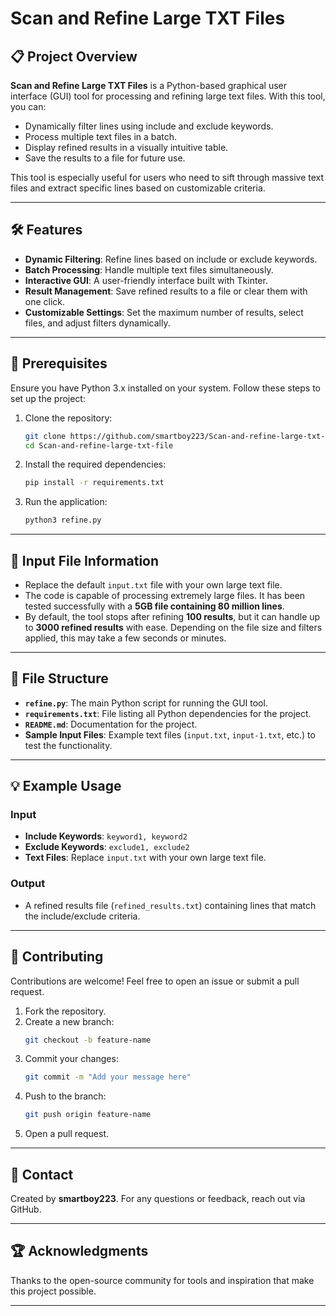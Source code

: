 
# Scan and Refine Large TXT Files

## 📋 Project Overview
**Scan and Refine Large TXT Files** is a Python-based graphical user interface (GUI) tool for processing and refining large text files. With this tool, you can:

- Dynamically filter lines using include and exclude keywords.
- Process multiple text files in a batch.
- Display refined results in a visually intuitive table.
- Save the results to a file for future use.

This tool is especially useful for users who need to sift through massive text files and extract specific lines based on customizable criteria.

---

## 🛠️ Features

- **Dynamic Filtering**: Refine lines based on include or exclude keywords.
- **Batch Processing**: Handle multiple text files simultaneously.
- **Interactive GUI**: A user-friendly interface built with Tkinter.
- **Result Management**: Save refined results to a file or clear them with one click.
- **Customizable Settings**: Set the maximum number of results, select files, and adjust filters dynamically.

---

## 📝 Prerequisites

Ensure you have Python 3.x installed on your system. Follow these steps to set up the project:

1. Clone the repository:
   ```bash
   git clone https://github.com/smartboy223/Scan-and-refine-large-txt-file.git
   cd Scan-and-refine-large-txt-file
   ```

2. Install the required dependencies:
   ```bash
   pip install -r requirements.txt
   ```

3. Run the application:
   ```bash
   python3 refine.py
   ```

---

## 📂 Input File Information

- Replace the default `input.txt` file with your own large text file.
- The code is capable of processing extremely large files. It has been tested successfully with a **5GB file containing 80 million lines**.
- By default, the tool stops after refining **100 results**, but it can handle up to **3000 refined results** with ease. Depending on the file size and filters applied, this may take a few seconds or minutes.

---

## 📂 File Structure

- **`refine.py`**: The main Python script for running the GUI tool.
- **`requirements.txt`**: File listing all Python dependencies for the project.
- **`README.md`**: Documentation for the project.
- **Sample Input Files**: Example text files (`input.txt`, `input-1.txt`, etc.) to test the functionality.

---

## 💡 Example Usage

### Input
- **Include Keywords**: `keyword1, keyword2`
- **Exclude Keywords**: `exclude1, exclude2`
- **Text Files**: Replace `input.txt` with your own large text file.

### Output
- A refined results file (`refined_results.txt`) containing lines that match the include/exclude criteria.

---

## 🤝 Contributing

Contributions are welcome! Feel free to open an issue or submit a pull request.

1. Fork the repository.
2. Create a new branch:
   ```bash
   git checkout -b feature-name
   ```
3. Commit your changes:
   ```bash
   git commit -m "Add your message here"
   ```
4. Push to the branch:
   ```bash
   git push origin feature-name
   ```
5. Open a pull request.

---

## 📧 Contact

Created by **smartboy223**. For any questions or feedback, reach out via GitHub.

---

## 🏆 Acknowledgments

Thanks to the open-source community for tools and inspiration that make this project possible.

---
